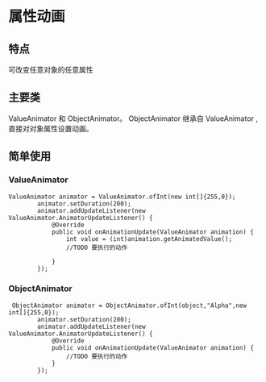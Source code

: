 # 属性动画

## 特点
可改变任意对象的任意属性

## 主要类
ValueAnimator 和 ObjectAnimator。 ObjectAnimator 继承自 ValueAnimator ,直接对对象属性设置动画。

## 简单使用
### ValueAnimator
```
ValueAnimator animator = ValueAnimator.ofInt(new int[]{255,0}); 
        animator.setDuration(200);
        animator.addUpdateListener(new ValueAnimator.AnimatorUpdateListener() {
            @Override
            public void onAnimationUpdate(ValueAnimator animation) {
                int value = (int)animation.getAnimatedValue();
                //TODO 要执行的动作
                
            }
        });
```

### ObjectAnimator
```
 ObjectAnimator animator = ObjectAnimator.ofInt(object,"Alpha",new int[]{255,0});
        animator.setDuration(200);
        animator.addUpdateListener(new ValueAnimator.AnimatorUpdateListener() {
            @Override
            public void onAnimationUpdate(ValueAnimator animation) {
                //TODO 要执行的动作
            }
        });
```


